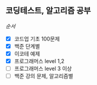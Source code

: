 ## 코딩테스트, 알고리즘 공부

*순서*
- [X] 코드업 기초 100문제 
- [X] 백준 단계별
- [X] 이코테 예제
- [X] 프로그래머스 level 1,2
- [ ] 프로그래머스 level 3 이상
- [ ] 백준 강의 문제, 알고리즘별